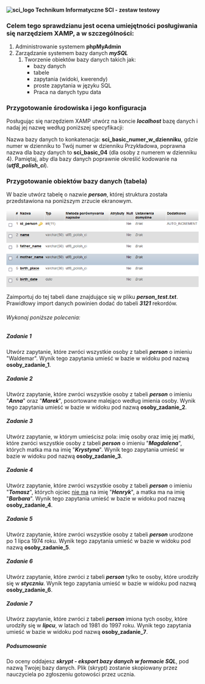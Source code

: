 #### ![sci_logo](C:\Users\Jacek\Documents\GitHub\SCICode\graphics\sci_logo.png) Technikum Informatyczne SCI - zestaw testowy



### Celem tego sprawdzianu jest ocena umiejętności posługiwania się narzędziem XAMP, a w szczególności:

1. Administrowanie systemem **phpMyAdmin**
2. Zarządzanie systemem bazy danych _**mySQL**_
   1. Tworzenie obiektów bazy danych takich jak:
      - bazy danych
      - tabele
      - zapytania (widoki, kwerendy)
      - proste zapytania w języku SQL
      - Praca na danych typu data


### Przygotowanie środowiska i jego konfiguracja

Posługując się narzędziem XAMP utwórz na koncie _**localhost**_ bazę danych i nadaj jej nazwę według poniższej specyfikacji:

Nazwa bazy danych to konkatenacja: **sci_basic_numer_w_dzienniku**, gdzie numer w dzienniku to Twój numer w dzienniku Przykładowa, poprawna nazwa dla bazy danych to **sci_basic_04** (dla osoby z numerem w dzienniku 4). Pamiętaj, aby dla bazy danych poprawnie określić kodowanie na (_**utf8_polish_ci**_).

### Przygotowanie obiektów bazy danych (tabela)

W bazie utwórz tabelę o nazwie _**person**_, której struktura została przedstawiona na poniższym zrzucie ekranowym.



![sci_logo](https://github.com/jackflower/SCICode/blob/master/graphics/person_graphics.png)




Zaimportuj do tej tabeli dane znajdujące się w pliku _**person_test.txt**_. Prawidłowy import danych powinien dodać do tabeli _**3121**_ rekordów. 



###### Wykonaj poniższe polecenia:



##### Zadanie 1

Utwórz zapytanie, które zwróci wszystkie osoby z tabeli _**person**_ o imieniu "Waldemar". Wynik tego zapytania umieść w bazie w widoku pod nazwą **osoby_zadanie_1**.

##### Zadanie 2

Utwórz zapytanie, które zwróci wszystkie osoby z tabeli _**person**_ o imieniu "_**Anna**_" oraz "_**Marek**_", posortowane malejąco według imienia osoby. Wynik tego zapytania umieść w bazie w widoku pod nazwą **osoby_zadanie_2**.

##### Zadanie 3

Utwórz zapytanie, w którym umieścisz pola: imię osoby oraz imię jej matki, które zwróci wszystkie osoby z tabeli _**person**_ o imieniu "_**Magdalena**_", których matka ma na imię "_**Krystyna**_". Wynik tego zapytania umieść w bazie w widoku pod nazwą **osoby_zadanie_3**.

##### Zadanie 4

Utwórz zapytanie, które zwróci wszystkie osoby z tabeli _**person**_ o imieniu "_**Tomasz**_", których ojciec <u>nie ma</u> na imię "_**Henryk**_", a matka ma na imię "_**Barbara**_". Wynik tego zapytania umieść w bazie w widoku pod nazwą **osoby_zadanie_4**.

##### Zadanie 5

Utwórz zapytanie, które zwróci wszystkie osoby z tabeli _**person**_  urodzone po 1 lipca 1974 roku. Wynik tego zapytania umieść w bazie w widoku pod nazwą **osoby_zadanie_5**.

##### Zadanie 6

Utwórz zapytanie, które zwróci z tabeli _**person**_ tylko te osoby, które urodziły się w _**styczniu**_. Wynik tego zapytania umieść w bazie w widoku pod nazwą **osoby_zadanie_6**.

##### Zadanie 7

Utwórz zapytanie, które zwróci z tabeli _**person**_ imiona tych osoby, które urodziły się w _**lipcu**_, w latach od 1981 do 1997 roku. Wynik tego zapytania umieść w bazie w widoku pod nazwą **osoby_zadanie_7**.

##### Podsumowanie

Do oceny oddajesz _**skrypt - eksport bazy danych w formacie SQL**_, pod nazwą Twojej bazy danych. Plik (skrypt) zostanie skopiowany przez nauczyciela po zgłoszeniu gotowości przez ucznia.
